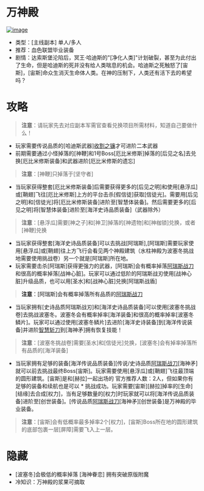 # 万神殿
<a href="https://ibb.co/2Zjc7Q0"><img src="https://i.ibb.co/BngTVxH/image.png" alt="image" border="0"></a>
* 类型：[主线副本] 单人/多人
* 推荐：血色联盟毕业装备
* 剧情：达索斯堡沦陷后，冥王·哈迪斯的"[净化人类]"计划破裂，甚至为此付出了生命，但是哈迪斯的死并没有给人类喘息的机会。哈迪斯之死触怒了[宙斯]，[宙斯]命众生消灭生命体人类。在神的压制下，人类还有活下去的希望吗？
# 攻略
>**注意**：请玩家先去对应副本军需官查看兑换项目所需材料，知道自己要做什么！
* 玩家需要传说品质的[哈迪斯武器]<a href="https://github.com/LeafletXD/Minecraft-Yuanchu-Server-Wiki/blob/main/Wiki/RPG%E9%81%93%E5%85%B7/%E8%BF%91%E6%88%98%E6%AD%A6%E5%99%A8/%E5%89%91/%E6%94%B6%E5%89%B2%E4%B9%8B%E9%95%B0.md">收割之镰<a/>才可进阶二本武器
* 前期需要通过小怪掉落的[神鞭]和1号Boss[厄比米修斯]掉落的[后见之名]去兑换[厄比米修斯装备]和武器进阶[厄比米修斯的遗忘]
>**注意**：[神鞭]只掉落于[坚守者]
* 当玩家获得整套[厄比米修斯装备]后需要获得更多的[后见之明]和使用[悬浮瓜]或[鞘翅]飞往[厄比米修斯]上方的平台击杀[假信徒]获取[信徒光]。需要用[后见之明]和[信徒光]将[厄比米修斯装备]进阶至[智慧体装备]。然后需要更多的[后见之明]将[智慧体装备]进阶至[海洋史诗品质装备]（武器除外）
>**注意**：[悬浮瓜]需要[神之子]和[神卫]掉落的[神遗物]和[神枷锁]兑换，或者[神鞭]兑换
* 当玩家获得整套[海洋史诗品质装备]可以去挑战[阿瑞斯],[阿瑞斯]需要玩家使用[悬浮瓜]或[鞘翅]往上方飞行会看见两个神殿建筑（水柱神殿为波塞冬挑战地需要使用挑战卷）另一个就是[阿瑞斯]所在地。
* 玩家需要击杀[阿瑞斯]获得更强力的武器，[阿瑞斯]会有概率掉落<a href="https://github.com/LeafletXD/Minecraft-Yuanchu-Server-Wiki/blob/main/Wiki/RPG%E9%81%93%E5%85%B7/%E8%BF%91%E6%88%98%E6%AD%A6%E5%99%A8/%E5%89%91/%E9%98%BF%E7%91%9E%E6%96%AF%E6%88%98%E5%88%80.md">阿瑞斯战刀<a/>和很高的概率掉落[战神心脏]。玩家可以通过低阶的阿瑞斯战刃使用[战神心脏]升级品质，也可以用[圣水]和[战神心脏]兑换[阿瑞斯战盾]
>**注意**：[阿瑞斯]会有概率掉落所有品质的<a href="https://github.com/LeafletXD/Minecraft-Yuanchu-Server-Wiki/blob/main/Wiki/RPG%E9%81%93%E5%85%B7/%E8%BF%91%E6%88%98%E6%AD%A6%E5%99%A8/%E5%89%91/%E9%98%BF%E7%91%9E%E6%96%AF%E6%88%98%E5%88%80.md">阿瑞斯战刀<a/>
* 当玩家拥有[史诗品质阿瑞斯战刃]和[海洋史诗品质装备]可以使用[波塞冬挑战卷]去挑战波塞冬。波塞冬会有概率掉率[海洋装备]和很高的概率掉率[波塞冬鳞片]。玩家可以通过使用[波塞冬鳞片]去进阶[海洋史诗装备]到[海洋传说装备]并进阶<a href="https://github.com/LeafletXD/Minecraft-Yuanchu-Server-Wiki/blob/main/Wiki/RPG%E9%81%93%E5%85%B7/%E8%BF%91%E6%88%98%E6%AD%A6%E5%99%A8/%E5%89%91/%E6%99%BA%E6%85%A7%E6%96%A9%E5%88%80.md">智慧斩刀<a/>到[海神矛]拥有恢复技能！
>**注意**：[波塞冬挑战卷]需要[圣水]和[信徒光]兑换，[波塞冬]会有掉率掉落所有品质的[海洋装备]
* 当玩家拥有足够的装备[海洋传说品质装备][传说/史诗品质<a href="https://github.com/LeafletXD/Minecraft-Yuanchu-Server-Wiki/blob/main/Wiki/RPG%E9%81%93%E5%85%B7/%E8%BF%91%E6%88%98%E6%AD%A6%E5%99%A8/%E5%89%91/%E9%98%BF%E7%91%9E%E6%96%AF%E6%88%98%E5%88%80.md">阿瑞斯战刀<a/>[海神矛]就可以前去挑战最终Boss[宙斯]。玩家需要使用[悬浮瓜]或[鞘翅]飞往最顶端的圆形建筑。[宙斯]是和[赫拉]一起出场的 官方推荐人数：2人，但如果你有足够的装备和续航也是可以  * 挑战成功。玩家需要[宙斯][赫拉]掉率的[生命][结缘]去合成[权力]，当有足够数量的[权力]时玩家就可以将[海洋传说品质装备]进阶至[创世装备]。[传说品质<a href="https://github.com/LeafletXD/Minecraft-Yuanchu-Server-Wiki/blob/main/Wiki/RPG%E9%81%93%E5%85%B7/%E8%BF%91%E6%88%98%E6%AD%A6%E5%99%A8/%E5%89%91/%E9%98%BF%E7%91%9E%E6%96%AF%E6%88%98%E5%88%80.md">阿瑞斯战刀<a/>[海神矛][创世装备]是万神殿的毕业装备。
>**注意**：[宙斯]会有低概率最多掉率2个[权力]，[宙斯]Boss所在地的圆形建筑的底部包裹一层[屏障]需要飞入上一层。
# 隐藏
* [波塞冬]会极低的概率掉落 [海神眷恋] 拥有突破原版附魔
* 冷知识：万神殿的浆果可摘取

